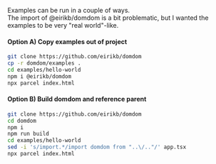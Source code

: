 Examples can be run in a couple of ways.  
The import of @eirikb/domdom is a bit problematic, but I wanted the examples to be very "real world"-like.

#### Option A) Copy examples out of project

```bash
git clone https://github.com/eirikb/domdom
cp -r domdom/examples .
cd examples/hello-world
npm i @eirikb/domdom
npx parcel index.html
```

#### Option B) Build domdom and reference parent

```bash
git clone https://github.com/eirikb/domdom
cd domdom
npm i
npm run build
cd examples/hello-world
sed -i 's/import.*/import domdom from "..\/.."/' app.tsx
npx parcel index.html
```

